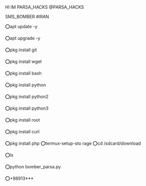 HI
IM PARSA_HACKS
@PARSA_HACKS

SMS_BOMBER
#IRAN

⭕️apt update -y

⭕️apt upgrade -y 

⭕️pkg install git 

⭕️pkg install wget

⭕️pkg install bash 

⭕️pkg install python

⭕️pkg install python2

⭕️pkg install python3

⭕️pkg install root

⭕️pkg install curl 

⭕️pkg install php 
⭕️termux-setup-sto
rage
⭕️cd /sdcard/download

⭕️ls

⭕️python bomber_parsa.py


⭕️+98913***
